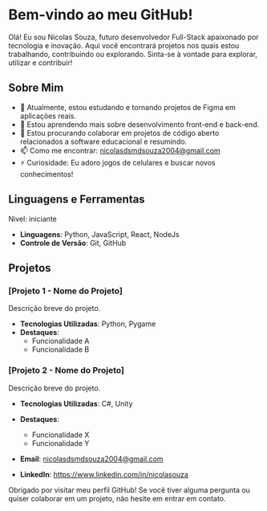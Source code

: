 # Bem-vindo ao meu GitHub!

Olá! Eu sou Nicolas Souza, futuro desenvolvedor Full-Stack apaixonado por tecnologia e inovação. Aqui você encontrará projetos nos quais estou trabalhando, contribuindo ou explorando. Sinta-se à vontade para explorar, utilizar e contribuir!

## Sobre Mim

- 🔭 Atualmente, estou estudando e tornando projetos de Figma em aplicações reais.
- 🌱 Estou aprendendo mais sobre desenvolvimento front-end e back-end.
- 👯 Estou procurando colaborar em projetos de código aberto relacionados a software educacional e resumindo.
- 📫 Como me encontrar: nicolasdsmdsouza2004@gmail.com
- ⚡ Curiosidade: Eu adoro jogos de celulares e buscar novos conhecimentos!

## Linguagens e Ferramentas
Nivel: iniciante
- **Linguagens**: Python, JavaScript, React, NodeJs
- **Controle de Versão**: Git, GitHub

## Projetos

### [Projeto 1 - Nome do Projeto]
Descrição breve do projeto.

- **Tecnologias Utilizadas**: Python, Pygame
- **Destaques**:
  - Funcionalidade A
  - Funcionalidade B

### [Projeto 2 - Nome do Projeto]
Descrição breve do projeto.

- **Tecnologias Utilizadas**: C#, Unity
- **Destaques**:
  - Funcionalidade X
  - Funcionalidade Y

- **Email**: nicolasdsmdsouza2004@gmail.com
- **LinkedIn**: https://www.linkedin.com/in/nicolasouza


Obrigado por visitar meu perfil GitHub! Se você tiver alguma pergunta ou quiser colaborar em um projeto, não hesite em entrar em contato.
